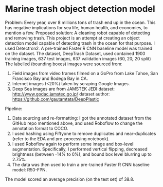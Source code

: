 # Marine trash object detection model
Problem:
Every year, over 8 millions tons of trash end up in the ocean. This has negative implications for sea life, human health, and economies, to mention a few.
Proposed solution:
A cleaning robot capable of detecting and removing trash. This project is an attempt at creating an object detection model capable of detecting trash in the ocean for that purpose.
I used Detectron2. A pre-trained Faster R CNN baseline model was trained on the dataset.
The dataset, DeepTrash Dataset, used contained 1900 training images, 637 test images, 637 validation images (60, 20, 20 split)
The labelled (bounding boxes) images were sourced from:
1. Field images from video frames filmed on a GoPro from Lake Tahoe, San Francisco Bay and Bodega Bay in CA.
2. Internet images (<20%) taken by scraping Google Images.
3. Deep Sea images are from JAMSTEK JEDI dataset: http://www.godac.jamstec.go.jp/
dataset author: https://github.com/gautamtata/DeepPlastic

Pipeline:
1. Data sourcing and re-formatting: I got the annotated dataset from the GitHub repo mentioned above, and used Roboflow to change the annotation format to COCO.
2. I used hashing using Fiftyone to remove duplicates and near-duplicates (refer to the EDA and pre-processing notebook).
3. I used Roboflow again to perform some image and box-level augmentation. Specifically, I performed vertical flipping, decreased brightness (between -14% to 0%), and bound box level blurring up to 2.75%.
4. The data was then used to train a pre-trained Faster R CNN baseline model: R50-FPN.

The model scored an average precision (on the test set) of 38.8.
